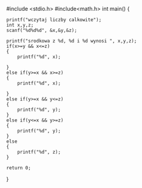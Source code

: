 #include <stdio.h>
#include<math.h>
int main()
{

    printf("wczytaj liczby calkowite");
    int x,y,z;
    scanf("%d%d%d", &x,&y,&z);

    printf("srodkowa z %d, %d i %d wynosi ", x,y,z);
    if(x>=y && x<=z)
    {
        printf("%d", x);

    }
    else if(y>=x && x>=z)
    {
        printf("%d", x);

    }
    else if(y>=x && y<=z)
    {
        printf("%d", y);
    }
    else if(y<=x && y>=z)
    {
        printf("%d", y);
    }
    else
    {
        printf("%d", z);
    }

    return 0;

}
